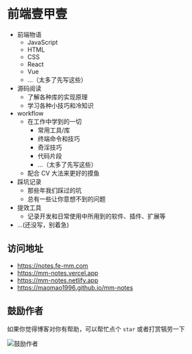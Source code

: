# 前端壹甲壹

- 前端物语
  - JavaScript
  - HTML
  - CSS
  - React
  - Vue
  - ...（太多了先写这些）
- 源码阅读
  - 了解各种库的实现原理
  - 学习各种小技巧和冷知识
- workflow
  - 在工作中学到的一切
    - 常用工具/库
    - 终端命令和技巧
    - 奇淫技巧
    - 代码片段
    - ...（太多了先写这些）
  - 配合 CV 大法来更好的摸鱼
- 踩坑记录
  - 那些年我们踩过的坑
  - 总有一些让你意想不到的问题
- 提效工具
  - 记录开发和日常使用中所用到的软件、插件、扩展等
- ...(还没写，别着急)

## 访问地址

- <https://notes.fe-mm.com>
- <https://mm-notes.vercel.app>
- <https://mm-notes.netlify.app>
- <https://maomao1996.github.io/mm-notes>

## 鼓励作者

如果你觉得博客对你有帮助，可以帮忙点个 `star` 或者打赏犒劳一下

![鼓励作者](https://cdn.jsdelivr.net/gh/maomao1996/picture/sponsor/sponsor.jpg)
